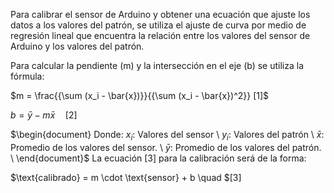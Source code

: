 Para calibrar el sensor de Arduino y obtener una ecuación que ajuste los datos a los valores del patrón, se utiliza el ajuste de curva por medio de regresión lineal que encuentra la relación entre los valores del sensor de Arduino y los valores del patrón.

Para calcular la pendiente (m) y la intersección en el eje (b) se utiliza la fórmula:

$m = \frac{{\sum (x_i - \bar{x})}}{{\sum (x_i - \bar{x})^2}}  [1]$


$b = \bar{y} - m\bar{x} \quad [2]$

$\begin{document}
Donde:
$x_i$: Valores del sensor \\
$y_i$: Valores del patrón \\
$\bar{x}$: Promedio de los valores del sensor. \\
$\bar{y}$: Promedio de los valores del patrón. \\
\end{document}$
La ecuación [3] para la calibración será de la forma:


$\text{calibrado} = m \cdot \text{sensor} + b \quad $[3]
